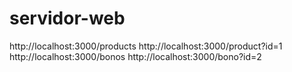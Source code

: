 # servidor-web
http://localhost:3000/products
http://localhost:3000/product?id=1
http://localhost:3000/bonos
http://localhost:3000/bono?id=2
